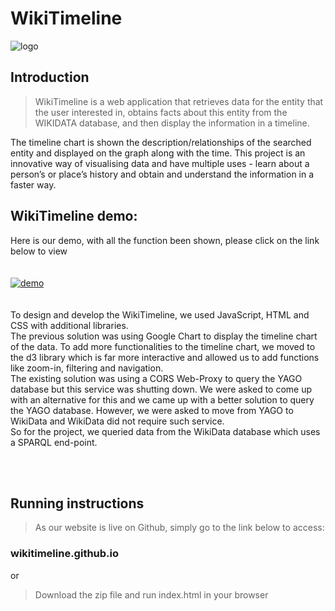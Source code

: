 # WikiTimeline

![logo](/pic/timelinelogo.jpeg)

## Introduction

> WikiTimeline is a web application that retrieves data for the entity that the user interested in, obtains facts about this entity from the WIKIDATA database, and then display the information in a timeline.

The timeline chart is shown the description/relationships of the searched entity and displayed on the graph along with the time. This project is an innovative way of visualising data and have multiple uses - learn about a person’s or place’s history and obtain and understand the information in a faster way.



## WikiTimeline demo:
Here is our demo, with all the function been shown, please click on the link below to view
<br><br>
<br/>[![demo](https://img.youtube.com/vi/c7b0LTjZRVY/0.jpg)](https://www.youtube.com/embed/c7b0LTjZRVY)
<br><br><br>
To design and develop the WikiTimeline, we used JavaScript, HTML and CSS with additional libraries.
<br>
The previous solution was using Google Chart to display the timeline chart of the data. To add more functionalities to the timeline chart, we moved to the d3 library which is far more interactive and allowed us to add functions like zoom-in, filtering and navigation.
<br>
The existing solution was using a CORS Web-Proxy to query the YAGO database but this service was shutting down. We were asked to come up with an alternative for this and we came up with a better solution to query the YAGO database. However, we were asked to move from YAGO to WikiData and WikiData did not require such service.
<br>
So for the project, we queried data from the WikiData database which uses a SPARQL end-point.


<br><br>



## Running instructions

> As our website is live on Github, simply go to the link below to access:
### wikitimeline.github.io
or

> Download the zip file and run index.html in your browser

